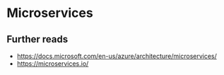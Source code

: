 # Microservices
## Further reads
- https://docs.microsoft.com/en-us/azure/architecture/microservices/
- https://microservices.io/
